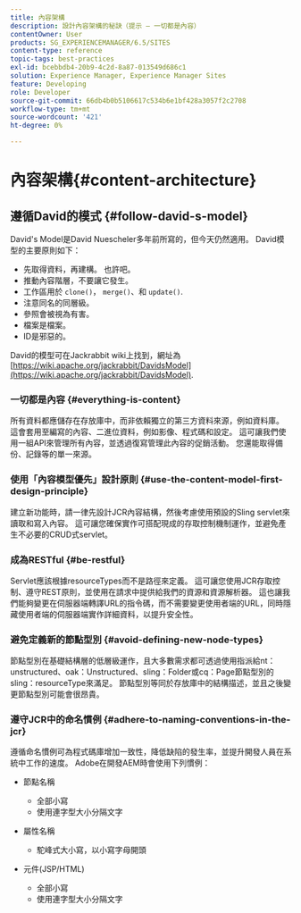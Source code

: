 ```yaml
---
title: 內容架構
description: 設計內容架構的秘訣（提示 — 一切都是內容）
contentOwner: User
products: SG_EXPERIENCEMANAGER/6.5/SITES
content-type: reference
topic-tags: best-practices
exl-id: bcebbdb4-20b9-4c2d-8a87-013549d686c1
solution: Experience Manager, Experience Manager Sites
feature: Developing
role: Developer
source-git-commit: 66db4b0b5106617c534b6e1bf428a3057f2c2708
workflow-type: tm+mt
source-wordcount: '421'
ht-degree: 0%

---
```


# 內容架構{#content-architecture}

## 遵循David的模式 {#follow-david-s-model}

David&#39;s Model是David Nuescheler多年前所寫的，但今天仍然適用。 David模型的主要原則如下：

* 先取得資料，再建構。 也許吧。
* 推動內容階層，不要讓它發生。
* 工作區用於 `clone()`， `merge()`、和 `update()`.
* 注意同名的同層級。
* 參照會被視為有害。
* 檔案是檔案。
* ID是邪惡的。

David的模型可在Jackrabbit wiki上找到，網址為 [https://wiki.apache.org/jackrabbit/DavidsModel](https://wiki.apache.org/jackrabbit/DavidsModel).

### 一切都是內容 {#everything-is-content}

所有資料都應儲存在存放庫中，而非依賴獨立的第三方資料來源，例如資料庫。 這會套用至編寫的內容、二進位資料，例如影像、程式碼和設定。 這可讓我們使用一組API來管理所有內容，並透過復寫管理此內容的促銷活動。 您還能取得備份、記錄等的單一來源。

### 使用「內容模型優先」設計原則 {#use-the-content-model-first-design-principle}

建立新功能時，請一律先設計JCR內容結構，然後考慮使用預設的Sling servlet來讀取和寫入內容。 這可讓您確保實作可搭配現成的存取控制機制運作，並避免產生不必要的CRUD式servlet。

### 成為RESTful {#be-restful}

Servlet應該根據resourceTypes而不是路徑來定義。 這可讓您使用JCR存取控制、遵守REST原則，並使用在請求中提供給我們的資源和資源解析器。 這也讓我們能夠變更在伺服器端轉譯URL的指令碼，而不需要變更使用者端的URL，同時隱藏使用者端的伺服器端實作詳細資料，以提升安全性。

### 避免定義新的節點型別 {#avoid-defining-new-node-types}

節點型別在基礎結構層的低層級運作，且大多數需求都可透過使用指派給nt：unstructured、oak：Unstructured、sling：Folder或cq：Page節點型別的sling：resourceType來滿足。 節點型別等同於存放庫中的結構描述，並且之後變更節點型別可能會很昂貴。

### 遵守JCR中的命名慣例 {#adhere-to-naming-conventions-in-the-jcr}

遵循命名慣例可為程式碼庫增加一致性，降低缺陷的發生率，並提升開發人員在系統中工作的速度。 Adobe在開發AEM時會使用下列慣例：

* 節點名稱

   * 全部小寫
   * 使用連字型大小分隔文字

* 屬性名稱

   * 駝峰式大小寫，以小寫字母開頭

* 元件(JSP/HTML)

   * 全部小寫
   * 使用連字型大小分隔文字

